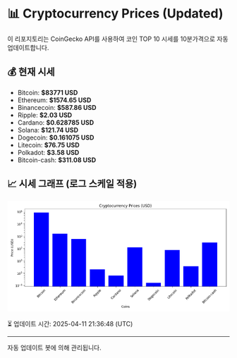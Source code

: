 
# 📊 Cryptocurrency Prices (Updated)

이 리포지토리는 CoinGecko API를 사용하여 코인 TOP 10 시세를 10분가격으로 자동 업데이트합니다.

## 💰 현재 시세
- Bitcoin: **$83771 USD**
- Ethereum: **$1574.65 USD**
- Binancecoin: **$587.86 USD**
- Ripple: **$2.03 USD**
- Cardano: **$0.628785 USD**
- Solana: **$121.74 USD**
- Dogecoin: **$0.161075 USD**
- Litecoin: **$76.75 USD**
- Polkadot: **$3.58 USD**
- Bitcoin-cash: **$311.08 USD**

## 📈 시세 그래프 (로그 스케일 적용)
![Crypto Prices](crypto_prices.png)

⏳ 업데이트 시간: 2025-04-11 21:36:48 (UTC)

---
자동 업데이트 봇에 의해 관리됩니다.
